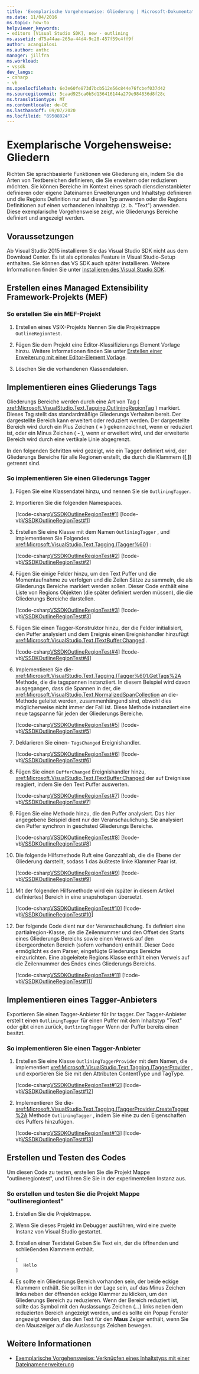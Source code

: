 ```yaml
---
title: 'Exemplarische Vorgehensweise: Gliederung | Microsoft-Dokumentation'
ms.date: 11/04/2016
ms.topic: how-to
helpviewer_keywords:
- editors [Visual Studio SDK], new - outlining
ms.assetid: d75a44aa-265a-44d4-9c28-457f59c4ff9f
author: acangialosi
ms.author: anthc
manager: jillfra
ms.workload:
- vssdk
dev_langs:
- csharp
- vb
ms.openlocfilehash: 6e3e60fe873d7bcb512e56c844e76fcbef037d42
ms.sourcegitcommit: 5caad925ca0b5d136416144a279e984836d8f28c
ms.translationtype: MT
ms.contentlocale: de-DE
ms.lasthandoff: 09/07/2020
ms.locfileid: "89508924"
---
```

# <a name="walkthrough-outlining"></a>Exemplarische Vorgehensweise: Gliedern
Richten Sie sprachbasierte Funktionen wie Gliederung ein, indem Sie die Arten von Textbereichen definieren, die Sie erweitern oder reduzieren möchten. Sie können Bereiche im Kontext eines sprach diensdienstanbieter definieren oder eigene Dateinamen Erweiterungen und Inhaltstyp definieren und die Regions Definition nur auf diesen Typ anwenden oder die Regions Definitionen auf einen vorhandenen Inhaltstyp (z. b. "Text") anwenden. Diese exemplarische Vorgehensweise zeigt, wie Gliederungs Bereiche definiert und angezeigt werden.

## <a name="prerequisites"></a>Voraussetzungen
 Ab Visual Studio 2015 installieren Sie das Visual Studio SDK nicht aus dem Download Center. Es ist als optionales Feature in Visual Studio-Setup enthalten. Sie können das VS SDK auch später installieren. Weitere Informationen finden Sie unter [Installieren des Visual Studio SDK](../extensibility/installing-the-visual-studio-sdk.md).

## <a name="create-a-managed-extensibility-framework-mef-project"></a>Erstellen eines Managed Extensibility Framework-Projekts (MEF)

### <a name="to-create-a-mef-project"></a>So erstellen Sie ein MEF-Projekt

1. Erstellen eines VSIX-Projekts Nennen Sie die Projektmappe `OutlineRegionTest`.

2. Fügen Sie dem Projekt eine Editor-Klassifizierungs Element Vorlage hinzu. Weitere Informationen finden Sie unter [Erstellen einer Erweiterung mit einer Editor-Element Vorlage](../extensibility/creating-an-extension-with-an-editor-item-template.md).

3. Löschen Sie die vorhandenen Klassendateien.

## <a name="implement-an-outlining-tagger"></a>Implementieren eines Gliederungs Tags
 Gliederungs Bereiche werden durch eine Art von Tag ( <xref:Microsoft.VisualStudio.Text.Tagging.OutliningRegionTag> ) markiert. Dieses Tag stellt das standardmäßige Gliederungs Verhalten bereit. Der dargestellte Bereich kann erweitert oder reduziert werden. Der dargestellte Bereich wird durch ein Plus Zeichen ( **+** ) gekennzeichnet, wenn er reduziert ist, oder ein Minus Zeichen ( **-** ), wenn er erweitert wird, und der erweiterte Bereich wird durch eine vertikale Linie abgegrenzt.

 In den folgenden Schritten wird gezeigt, wie ein Tagger definiert wird, der Gliederungs Bereiche für alle Regionen erstellt, die durch die Klammern (**[**,**]**) getrennt sind.

### <a name="to-implement-an-outlining-tagger"></a>So implementieren Sie einen Gliederungs Tagger

1. Fügen Sie eine Klassendatei hinzu, und nennen Sie sie `OutliningTagger`.

2. Importieren Sie die folgenden Namespaces.

     [!code-csharp[VSSDKOutlineRegionTest#1](../extensibility/codesnippet/CSharp/walkthrough-outlining_1.cs)]
     [!code-vb[VSSDKOutlineRegionTest#1](../extensibility/codesnippet/VisualBasic/walkthrough-outlining_1.vb)]

3. Erstellen Sie eine Klasse mit dem Namen `OutliningTagger` , und implementieren Sie Folgendes <xref:Microsoft.VisualStudio.Text.Tagging.ITagger%601> :

     [!code-csharp[VSSDKOutlineRegionTest#2](../extensibility/codesnippet/CSharp/walkthrough-outlining_2.cs)]
     [!code-vb[VSSDKOutlineRegionTest#2](../extensibility/codesnippet/VisualBasic/walkthrough-outlining_2.vb)]

4. Fügen Sie einige Felder hinzu, um den Text Puffer und die Momentaufnahme zu verfolgen und die Zeilen Sätze zu sammeln, die als Gliederungs Bereiche markiert werden sollen. Dieser Code enthält eine Liste von Regions Objekten (die später definiert werden müssen), die die Gliederungs Bereiche darstellen.

     [!code-csharp[VSSDKOutlineRegionTest#3](../extensibility/codesnippet/CSharp/walkthrough-outlining_3.cs)]
     [!code-vb[VSSDKOutlineRegionTest#3](../extensibility/codesnippet/VisualBasic/walkthrough-outlining_3.vb)]

5. Fügen Sie einen Tagger-Konstruktor hinzu, der die Felder initialisiert, den Puffer analysiert und dem Ereignis einen Ereignishandler hinzufügt <xref:Microsoft.VisualStudio.Text.ITextBuffer.Changed> .

     [!code-csharp[VSSDKOutlineRegionTest#4](../extensibility/codesnippet/CSharp/walkthrough-outlining_4.cs)]
     [!code-vb[VSSDKOutlineRegionTest#4](../extensibility/codesnippet/VisualBasic/walkthrough-outlining_4.vb)]

6. Implementieren Sie die- <xref:Microsoft.VisualStudio.Text.Tagging.ITagger%601.GetTags%2A> Methode, die die tagspannen instanziiert. In diesem Beispiel wird davon ausgegangen, dass die Spannen in der, die <xref:Microsoft.VisualStudio.Text.NormalizedSpanCollection> an die-Methode geleitet werden, zusammenhängend sind, obwohl dies möglicherweise nicht immer der Fall ist. Diese Methode instanziiert eine neue tagspanne für jeden der Gliederungs Bereiche.

     [!code-csharp[VSSDKOutlineRegionTest#5](../extensibility/codesnippet/CSharp/walkthrough-outlining_5.cs)]
     [!code-vb[VSSDKOutlineRegionTest#5](../extensibility/codesnippet/VisualBasic/walkthrough-outlining_5.vb)]

7. Deklarieren Sie einen- `TagsChanged` Ereignishandler.

     [!code-csharp[VSSDKOutlineRegionTest#6](../extensibility/codesnippet/CSharp/walkthrough-outlining_6.cs)]
     [!code-vb[VSSDKOutlineRegionTest#6](../extensibility/codesnippet/VisualBasic/walkthrough-outlining_6.vb)]

8. Fügen Sie einen `BufferChanged` Ereignishandler hinzu, <xref:Microsoft.VisualStudio.Text.ITextBuffer.Changed> der auf Ereignisse reagiert, indem Sie den Text Puffer auswerten.

     [!code-csharp[VSSDKOutlineRegionTest#7](../extensibility/codesnippet/CSharp/walkthrough-outlining_7.cs)]
     [!code-vb[VSSDKOutlineRegionTest#7](../extensibility/codesnippet/VisualBasic/walkthrough-outlining_7.vb)]

9. Fügen Sie eine Methode hinzu, die den Puffer analysiert. Das hier angegebene Beispiel dient nur der Veranschaulichung. Sie analysiert den Puffer synchron in geschsted Gliederungs Bereiche.

     [!code-csharp[VSSDKOutlineRegionTest#8](../extensibility/codesnippet/CSharp/walkthrough-outlining_8.cs)]
     [!code-vb[VSSDKOutlineRegionTest#8](../extensibility/codesnippet/VisualBasic/walkthrough-outlining_8.vb)]

10. Die folgende Hilfsmethode Ruft eine Ganzzahl ab, die die Ebene der Gliederung darstellt, sodass 1 das äußteste linke Klammer Paar ist.

     [!code-csharp[VSSDKOutlineRegionTest#9](../extensibility/codesnippet/CSharp/walkthrough-outlining_9.cs)]
     [!code-vb[VSSDKOutlineRegionTest#9](../extensibility/codesnippet/VisualBasic/walkthrough-outlining_9.vb)]

11. Mit der folgenden Hilfsmethode wird ein (später in diesem Artikel definiertes) Bereich in eine snapshotspan übersetzt.

     [!code-csharp[VSSDKOutlineRegionTest#10](../extensibility/codesnippet/CSharp/walkthrough-outlining_10.cs)]
     [!code-vb[VSSDKOutlineRegionTest#10](../extensibility/codesnippet/VisualBasic/walkthrough-outlining_10.vb)]

12. Der folgende Code dient nur der Veranschaulichung. Es definiert eine partialregion-Klasse, die die Zeilennummer und den Offset des Starts eines Gliederungs Bereichs sowie einen Verweis auf den übergeordneten Bereich (sofern vorhanden) enthält. Dieser Code ermöglicht es dem Parser, eingefügte Gliederungs Bereiche einzurichten. Eine abgeleitete Regions Klasse enthält einen Verweis auf die Zeilennummer des Endes eines Gliederungs Bereichs.

     [!code-csharp[VSSDKOutlineRegionTest#11](../extensibility/codesnippet/CSharp/walkthrough-outlining_11.cs)]
     [!code-vb[VSSDKOutlineRegionTest#11](../extensibility/codesnippet/VisualBasic/walkthrough-outlining_11.vb)]

## <a name="implement-a-tagger-provider"></a>Implementieren eines Tagger-Anbieters
 Exportieren Sie einen Tagger-Anbieter für Ihr tagger. Der Tagger-Anbieter erstellt einen `OutliningTagger` für einen Puffer mit dem Inhaltstyp "Text" oder gibt einen zurück, `OutliningTagger` Wenn der Puffer bereits einen besitzt.

### <a name="to-implement-a-tagger-provider"></a>So implementieren Sie einen Tagger-Anbieter

1. Erstellen Sie eine Klasse `OutliningTaggerProvider` mit dem Namen, die implementiert <xref:Microsoft.VisualStudio.Text.Tagging.ITaggerProvider> , und exportieren Sie Sie mit den Attributen ContentType und TagType.

     [!code-csharp[VSSDKOutlineRegionTest#12](../extensibility/codesnippet/CSharp/walkthrough-outlining_12.cs)]
     [!code-vb[VSSDKOutlineRegionTest#12](../extensibility/codesnippet/VisualBasic/walkthrough-outlining_12.vb)]

2. Implementieren Sie die- <xref:Microsoft.VisualStudio.Text.Tagging.ITaggerProvider.CreateTagger%2A> Methode `OutliningTagger` , indem Sie eine zu den Eigenschaften des Puffers hinzufügen.

     [!code-csharp[VSSDKOutlineRegionTest#13](../extensibility/codesnippet/CSharp/walkthrough-outlining_13.cs)]
     [!code-vb[VSSDKOutlineRegionTest#13](../extensibility/codesnippet/VisualBasic/walkthrough-outlining_13.vb)]

## <a name="build-and-test-the-code"></a>Erstellen und Testen des Codes
 Um diesen Code zu testen, erstellen Sie die Projekt Mappe "outlineregiontest", und führen Sie Sie in der experimentellen Instanz aus.

### <a name="to-build-and-test-the-outlineregiontest-solution"></a>So erstellen und testen Sie die Projekt Mappe "outlineregiontest"

1. Erstellen Sie die Projektmappe.

2. Wenn Sie dieses Projekt im Debugger ausführen, wird eine zweite Instanz von Visual Studio gestartet.

3. Erstellen einer Textdatei Geben Sie Text ein, der die öffnenden und schließenden Klammern enthält.

    ```
    [
       Hello
    ]
    ```

4. Es sollte ein Gliederungs Bereich vorhanden sein, der beide eckige Klammern enthält. Sie sollten in der Lage sein, auf das Minus Zeichen links neben der öffnenden eckige Klammer zu klicken, um den Gliederungs Bereich zu reduzieren. Wenn der Bereich reduziert ist, sollte das Symbol mit den Auslassungs Zeichen (*...*) links neben dem reduzierten Bereich angezeigt werden, und es sollte ein Popup Fenster angezeigt werden, das den Text für den **Maus** Zeiger enthält, wenn Sie den Mauszeiger auf die Auslassungs Zeichen bewegen.

## <a name="see-also"></a>Weitere Informationen
- [Exemplarische Vorgehensweise: Verknüpfen eines Inhaltstyps mit einer Dateinamenerweiterung](../extensibility/walkthrough-linking-a-content-type-to-a-file-name-extension.md)
